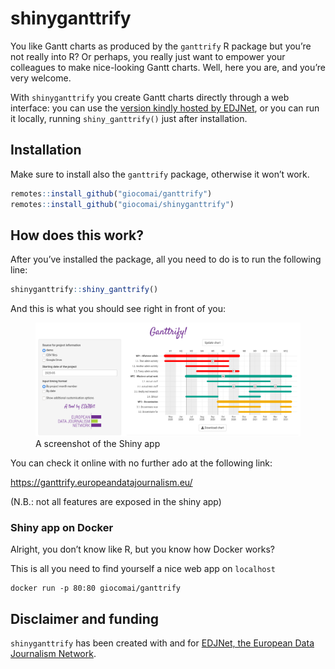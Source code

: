 
<!-- README.md is generated from README.Rmd. Please edit that file -->

# shinyganttrify

You like Gantt charts as produced by the `ganttrify` R package but
you’re not really into R? Or perhaps, you really just want to empower
your colleagues to make nice-looking Gantt charts. Well, here you are,
and you’re very welcome.

With `shinyganttrify` you create Gantt charts directly through a web
interface: you can use the [version kindly hosted by
EDJNet](https://ganttrify.europeandatajournalism.eu/), or you can run it
locally, running `shiny_ganttrify()` just after installation.

## Installation

Make sure to install also the `ganttrify` package, otherwise it won’t
work.

``` r
remotes::install_github("giocomai/ganttrify")
remotes::install_github("giocomai/shinyganttrify")
```

## How does this work?

After you’ve installed the package, all you need to do is to run the
following line:

``` r
shinyganttrify::shiny_ganttrify()
```

And this is what you should see right in front of you:

<figure>
<img src="man/figures/shiny_ganttrify_screenshot.png"
alt="A screenshot of the Shiny app" />
<figcaption aria-hidden="true">A screenshot of the Shiny
app</figcaption>
</figure>

You can check it online with no further ado at the following link:

<https://ganttrify.europeandatajournalism.eu/>

(N.B.: not all features are exposed in the shiny app)

### Shiny app on Docker

Alright, you don’t know like R, but you know how Docker works?

This is all you need to find yourself a nice web app on `localhost`

    docker run -p 80:80 giocomai/ganttrify

## Disclaimer and funding

`shinyganttrify` has been created with and for [EDJNet, the European
Data Journalism Network](https://europeandatajournalism.eu/).
